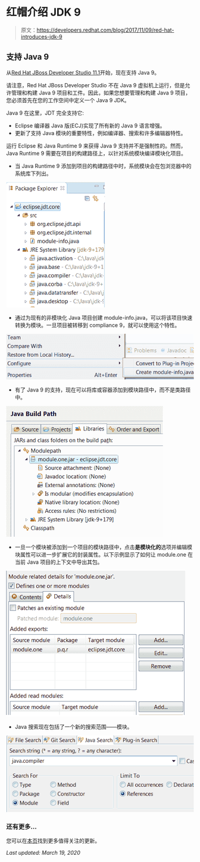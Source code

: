# 红帽介绍 JDK 9

> 原文：<https://developers.redhat.com/blog/2017/11/09/red-hat-introduces-jdk-9>

## 支持 Java 9

从[Red Hat JBoss Developer Studio 11.1](https://developers.redhat.com/products/devstudio/overview/)开始，现在支持 Java 9。

请注意，Red Hat JBoss Developer Studio 不在 Java 9 虚拟机上运行，但是允许管理和构建 Java 9 项目和工件。因此，如果您想要管理和构建 Java 9 项目，您必须首先在您的工作空间中定义一个 Java 9 JDK。

Java 9 在这里，JDT 完全支持它:

*   Eclipse 编译器 Java 版(ECJ)实现了所有新的 Java 9 语言增强。
*   更新了支持 Java 模块的重要特性，例如编译器、搜索和许多编辑器特性。

运行 Eclipse 和 Java Runtime 9 来获得 Java 9 支持并不是强制性的。然而，Java Runtime 9 需要在项目的构建路径上，以针对系统模块编译模块化项目。

*   当 Java Runtime 9 添加到项目的构建路径中时，系统模块会在包浏览器中的系统库下列出。

![](img/c5ab18e10b76acfc1f8f8d2d81c78bcc.png)

*   通过为现有的非模块化 Java 项目创建 module-info.java，可以将该项目快速转换为模块。一旦项目被转移到 compliance 9，就可以使用这个特性。

![](img/58e0bb776475d29b4153610b194b880c.png)

*   有了 Java 9 的支持，现在可以将库或容器添加到模块路径中，而不是类路径中。

![](img/04df3df5cf558feccda132fa3f5efc5a.png)

*   一旦一个模块被添加到一个项目的模块路径中，点击**是模块化的**选项并编辑模块属性可以进一步扩展它的封装属性。以下示例显示了如何让 module.one 在当前 Java 项目的上下文中导出其包。

![](img/a5ff910355c13831366c097632fcfbfd.png)

*   Java 搜索现在包括了一个新的搜索范围——模块。

![](img/a1c51ad0d48a1312693ac928f1ac3785.png)

### 还有更多…

您可以在[本页](http://tools.stage.jboss.org/documentation/whatsnew/jbosstools/4.5.1.Final.html)找到更多值得关注的更新。

*Last updated: March 19, 2020*